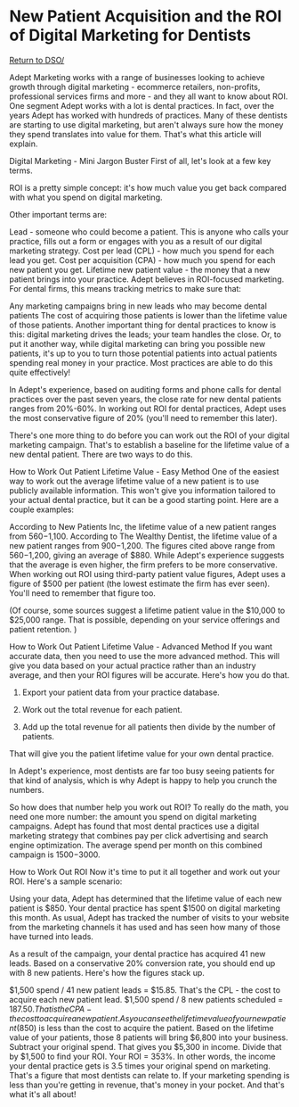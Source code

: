 # New Patient Acquisition and the ROI of Digital Marketing for Dentists


[Return to DSO/](https://github.com/igoralves1/Dental-Informatics/tree/main/DSO#digital-markting-for-dentists)

Adept Marketing works with a range of businesses looking to achieve growth through digital marketing - ecommerce retailers, non-profits, professional services firms and more - and they all want to know about ROI.
One segment Adept works with a lot is dental practices. In fact, over the years Adept has worked with hundreds of practices. Many of these dentists are starting to use digital marketing, but aren't always sure how the money they spend translates into value for them. That's what this article will explain.

Digital Marketing - Mini Jargon Buster
First of all, let's look at a few key terms.

ROI is a pretty simple concept: it's how much value you get back compared with what you spend on digital marketing.

Other important terms are:

Lead - someone who could become a patient. This is anyone who calls your practice, fills out a form or engages with you as a result of our digital marketing strategy.
Cost per lead (CPL) - how much you spend for each lead you get.
Cost per acquisition (CPA) - how much you spend for each new patient you get.
Lifetime new patient value - the money that a new patient brings into your practice.
Adept believes in ROI-focused marketing. For dental firms, this means tracking metrics to make sure that:

Any marketing campaigns bring in new leads who may become dental patients
The cost of acquiring those patients is lower than the lifetime value of those patients.
Another important thing for dental practices to know is this: digital marketing drives the leads; your team handles the close. Or, to put it another way, while digital marketing can bring you possible new patients, it's up to you to turn those potential patients into actual patients spending real money in your practice. Most practices are able to do this quite effectively!

In Adept's experience, based on auditing forms and phone calls for dental practices over the past seven years, the close rate for new dental patients ranges from 20%-60%. In working out ROI for dental practices, Adept uses the most conservative figure of 20% (you'll need to remember this later).

There's one more thing to do before you can work out the ROI of your digital marketing campaign. That's to establish a baseline for the lifetime value of a new dental patient. There are two ways to do this.

How to Work Out Patient Lifetime Value - Easy Method
One of the easiest way to work out the average lifetime value of a new patient is to use publicly available information. This won't give you information tailored to your actual dental practice, but it can be a good starting point. Here are a couple examples:

According to New Patients Inc, the lifetime value of a new patient ranges from $560-$1,100.
According to The Wealthy Dentist, the lifetime value of a new patient ranges from $900-$1,200.
The figures cited above range from $560-$1,200, giving an average of $880. While Adept's experience suggests that the average is even higher, the firm prefers to be more conservative. When working out ROI using third-party patient value figures, Adept uses a figure of $500 per patient (the lowest estimate the firm has ever seen). You'll need to remember that figure too.

(Of course, some sources suggest a lifetime patient value in the $10,000 to $25,000 range. That is possible, depending on your service offerings and patient retention. )

How to Work Out Patient Lifetime Value - Advanced Method
If you want accurate data, then you need to use the more advanced method. This will give you data based on your actual practice rather than an industry average, and then your ROI figures will be accurate. Here's how you do that.

1. Export your patient data from your practice database.

2. Work out the total revenue for each patient.

3. Add up the total revenue for all patients then divide by the number of patients.

That will give you the patient lifetime value for your own dental practice.

In Adept's experience, most dentists are far too busy seeing patients for that kind of analysis, which is why Adept is happy to help you crunch the numbers.

So how does that number help you work out ROI? To really do the math, you need one more number: the amount you spend on digital marketing campaigns. Adept has found that most dental practices use a digital marketing strategy that combines pay per click advertising and search engine optimization. The average spend per month on this combined campaign is $1500-$3000.

How to Work Out ROI
Now it's time to put it all together and work out your ROI. Here's a sample scenario:

Using your data, Adept has determined that the lifetime value of each new patient is $850. Your dental practice has spent $1500 on digital marketing this month. As usual, Adept has tracked the number of visits to your website from the marketing channels it has used and has seen how many of those have turned into leads.

As a result of the campaign, your dental practice has acquired 41 new leads. Based on a conservative 20% conversion rate, you should end up with 8 new patients. Here's how the figures stack up.

$1,500 spend / 41 new patient leads = $15.85. That's the CPL - the cost to acquire each new patient lead.
$1,500 spend / 8 new patients scheduled = $187.50. That is the CPA - the cost to acquire a new patient. As you can see the lifetime value of your new patient ($850) is less than the cost to acquire the patient.
Based on the lifetime value of your patients, those 8 patients will bring $6,800 into your business.
Subtract your original spend. That gives you $5,300 in income.
Divide that by $1,500 to find your ROI.
Your ROI = 353%. In other words, the income your dental practice gets is 3.5 times your original spend on marketing.
That's a figure that most dentists can relate to. If your marketing spending is less than you're getting in revenue, that's money in your pocket. And that's what it's all about!
